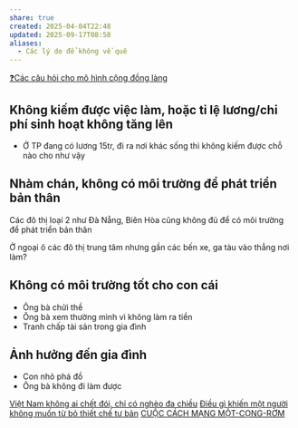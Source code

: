 ```yaml
---
share: true
created: 2025-04-04T22:48
updated: 2025-09-17T08:58
aliases:
  - Các lý do để không về quê
---
```

[❓Các câu hỏi cho mô hình cộng đồng làng](../../../../%E2%9A%A1Hi%E1%BB%83u%20bi%E1%BA%BFt%20s%C3%A2u/Ph%C3%A1t%20tri%E1%BB%83n%20b%E1%BB%81n%20v%E1%BB%AFng.%20C%C3%A1c%20n%E1%BB%81n%20kinh%20t%E1%BA%BF%20thay%20th%E1%BA%BF/C%C3%A1c%20n%E1%BB%81n%20kinh%20t%E1%BA%BF%20thay%20th%E1%BA%BF/C%E1%BB%99ng%20%C4%91%E1%BB%93ng%20l%C3%A0ng/%E2%9D%93C%C3%A1c%20c%C3%A2u%20h%E1%BB%8Fi%20cho%20m%C3%B4%20h%C3%ACnh%20c%E1%BB%99ng%20%C4%91%E1%BB%93ng%20l%C3%A0ng.md)
## Không kiếm được việc làm, hoặc tỉ lệ lương/chi phí sinh hoạt không tăng lên
- Ở TP đang có lương 15tr, đi ra nơi khác sống thì không kiếm được chỗ nào cho như vậy

## Nhàm chán, không có môi trường để phát triển bản thân
Các đô thị loại 2 như Đà Nẵng, Biên Hòa cũng không đủ để có môi trường để phát triển bản thân

Ở ngoại ô các đô thị trung tâm nhưng gần các bến xe, ga tàu vào thẳng nơi làm?

## Không có môi trường tốt cho con cái
- Ông bà chửi thề
- Ông bà xem thường mình vì không làm ra tiền
- Tranh chấp tài sản trong gia đình

## Ảnh hưởng đến gia đình
- Con nhỏ phá đồ 
- Ông bà không đi làm được

[Việt Nam không ai chết đói, chỉ có nghèo đa chiều](../../../../%E2%9A%A1Hi%E1%BB%83u%20bi%E1%BA%BFt%20s%C3%A2u/Ph%C3%A1t%20tri%E1%BB%83n%20b%E1%BB%81n%20v%E1%BB%AFng.%20C%C3%A1c%20n%E1%BB%81n%20kinh%20t%E1%BA%BF%20thay%20th%E1%BA%BF/Th%E1%BB%B1c%20tr%E1%BA%A1ng/Ng%C6%B0%E1%BB%9Di%20ngh%C3%A8o/Vi%E1%BB%87t%20Nam%20kh%C3%B4ng%20ai%20ch%E1%BA%BFt%20%C4%91%C3%B3i,%20ch%E1%BB%89%20c%C3%B3%20ngh%C3%A8o%20%C4%91a%20chi%E1%BB%81u.md)
[Điều gì khiến một người không muốn từ bỏ thiết chế tư bản](../../Ng%C6%B0%E1%BB%9Di%20th%E1%BB%A5%20h%C6%B0%E1%BB%9Fng/%C4%90i%E1%BB%81u%20g%C3%AC%20khi%E1%BA%BFn%20m%E1%BB%99t%20ng%C6%B0%E1%BB%9Di%20kh%C3%B4ng%20mu%E1%BB%91n%20t%E1%BB%AB%20b%E1%BB%8F%20thi%E1%BA%BFt%20ch%E1%BA%BF%20t%C6%B0%20b%E1%BA%A3n.md)
[CUỘC CÁCH MẠNG MỘT-CỌNG-RƠM](https://www.facebook.com/groups/381947618639212/?multi_permalinks=3208978702602742&hoisted_section_header_type=recently_seen)